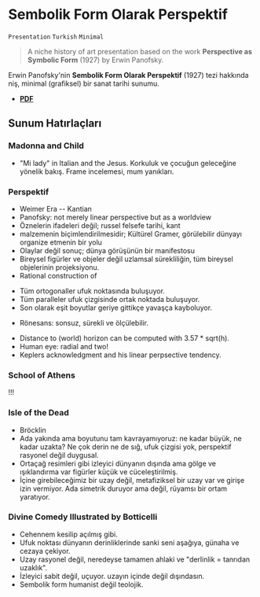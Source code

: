 # Sembolik Form Olarak Perspektif

`Presentation` `Turkish` `Minimal`

> A niche history of art presentation based on the work **Perspective as Symbolic Form** (1927) by Erwin Panofsky.

Erwin Panofsky'nin **Sembolik Form Olarak Perspektif** (1927) tezi hakkında niş, minimal (grafiksel) bir sanat tarihi sunumu.

* [**PDF**](./symbolic_form_as_perspective.pdf)

## Sunum Hatırlaçları

### Madonna and Child

* "Mi lady" in Italian and the Jesus. Korkuluk ve çocuğun geleceğine yönelik bakış. Frame incelemesi, mum yanıkları.

### Perspektif

* Weimer Era -- Kantian
* Panofsky: not merely linear perspective but as a worldview
* Öznelerin ifadeleri değil; russel felsefe tarihi, kant
* malzemenin biçimlendirilmesidir; Kültürel Gramer, görülebilir dünyayı organize etmenin bir yolu
* Olaylar değil sonuç; dünya görüşünün bir manifestosu
* Bireysel figürler ve objeler değil uzlamsal sürekliliğin, tüm bireysel objelerinin projeksiyonu.
* Rational construction of

<!--  -->

* Tüm ortogonaller ufuk noktasında buluşuyor.
* Tüm paralleler ufuk çizgisinde ortak noktada buluşuyor.
* Son olarak eşit boyutlar geriye gittikçe yavaşça kayboluyor.

<!--  -->

* Rönesans: sonsuz, sürekli ve ölçülebilir.

<!--  -->

* Distance to (world) horizon can be computed with 3.57 * sqrt(h).
* Human eye: radial and two!
* Keplers acknowledgment and his linear perpsective tendency.

### School of Athens

!!!

### Isle of the Dead

* Bröcklin
* Ada yakında ama boyutunu tam kavrayamıyoruz: ne kadar büyük, ne kadar uzakta?
Ne çok derin ne de sığ, ufuk çizgisi yok, perspektif rasyonel değil duygusal.
* Ortaçağ resimleri gibi izleyici dünyanın dışında ama gölge ve ışıklandırma var
figürler küçük ve cüceleştirilmiş.
* İçine girebileceğimiz bir uzay değil, metafiziksel bir uzay var ve girişe izin vermiyor. Ada simetrik duruyor ama değil, rüyamsı bir ortam yaratıyor.

### Divine Comedy Illustrated by Botticelli

* Cehennem kesilip açılmış gibi.
* Ufuk noktası dünyanın derinliklerinde sanki seni aşağıya, günaha ve cezaya çekiyor.
* Uzay rasyonel değil, neredeyse tamamen ahlaki ve "derlinlik = tanrıdan uzaklık".
* İzleyici sabit değil, uçuyor.
uzayın içinde değil dışındasın.
* Sembolik form humanist değil teolojik.
